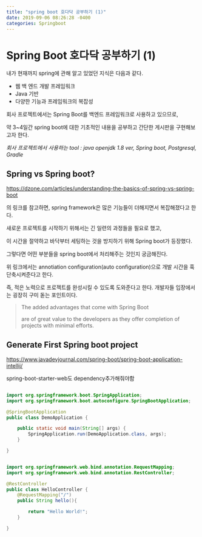 ```yaml
---
title: "spring boot 호다닥 공부하기 (1)"
date: 2019-09-06 08:26:28 -0400
categories: Springboot
---
```

# **Spring Boot 호다닥 공부하기 (1)**

내가 현재까지 spring에 관해 알고 있었던 지식은 다음과 같다.

- 웹 백 엔드 개발 프레임워크
- Java 기반
- 다양한 기능과 프레임워크의 복잡성

회사 프로젝트에서는 Spring Boot를 백엔드 프레임워크로 사용하고 있으므로, 

약 3~4일간 spring boot에 대한 기초적인 내용을 공부하고 간단한 게시판을 구현해보고자 한다.

*회사 프로젝트에서 사용하는 tool : java openjdk 1.8 ver, Spring boot, Postgresql, Gradle*



## Spring vs Spring boot?

https://dzone.com/articles/understanding-the-basics-of-spring-vs-spring-boot

의 링크를 참고하면, spring framework은 많은 기능들이 더해지면서 복잡해졌다고 한다. 

새로운 프로젝트를 시작하기 위해서는 긴 일련의 과정들을 필요로 했고, 

이 시간을 절약하고 바닥부터 세팅하는 것을 방지하기 위해 Spring boot가 등장했다.

그렇다면 어떤 부분들을 spring boot에서 처리해주는 것인지 궁금해진다. 

위 링크에서는 annotiation configuration(auto configuration)으로 개발 시간을 훅 단축시켜준다고 한다. 

즉, 적은 노력으로 프로젝트를 완성시킬 수 있도록 도와준다고 한다. 개발자들 입장에서는 굉장히 구미 돋는 포인트이다.

> The added advantages that come with Spring Boot 
>
> are of great value to the developers as they offer completion of projects with minimal efforts.



## Generate First Spring boot project

https://www.javadevjournal.com/spring-boot/spring-boot-application-intellij/

spring-boot-starter-web도 dependency추가해줘야함

```java

import org.springframework.boot.SpringApplication;
import org.springframework.boot.autoconfigure.SpringBootApplication;

@SpringBootApplication
public class DemoApplication {

    public static void main(String[] args) {
        SpringApplication.run(DemoApplication.class, args);
    }

}
```

```java

import org.springframework.web.bind.annotation.RequestMapping;
import org.springframework.web.bind.annotation.RestController;

@RestController
public class HelloController {
    @RequestMapping("/")
    public String hello(){

        return "Hello World!";
    }

}

```


